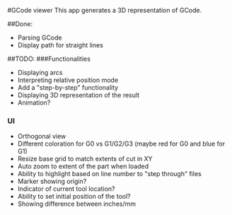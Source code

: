 #GCode viewer
This app generates a 3D representation of GCode.

##Done:
* Parsing GCode
* Display path for straight lines

##TODO:
###Functionalities
* Displaying arcs
* Interpreting relative position mode
* Add a "step-by-step" functionality
* Displaying 3D representation of the result
* Animation?
### UI
* Orthogonal view
* Different coloration for G0 vs G1/G2/G3 (maybe red for G0 and blue for G1)
* Resize base grid to match extents of cut in XY
* Auto zoom to extent of the part when loaded
* Ability to highlight based on line number to "step through" files
* Marker showing origin?
* Indicator of current tool location?
* Ability to set initial position of the tool?
* Showing difference between inches/mm
